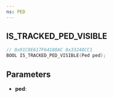 ```yaml
---
ns: PED
---
```

## IS_TRACKED_PED_VISIBLE

```c
// 0x91C8E617F64188AC 0x33248CC1
BOOL IS_TRACKED_PED_VISIBLE(Ped ped);
```

## Parameters
* **ped**:
